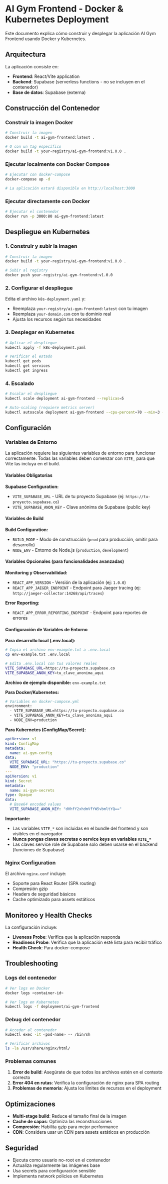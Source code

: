 # AI Gym Frontend - Docker & Kubernetes Deployment

Este documento explica cómo construir y desplegar la aplicación AI Gym Frontend usando Docker y Kubernetes.

## Arquitectura

La aplicación consiste en:
- **Frontend**: React/Vite application
- **Backend**: Supabase (serverless functions - no se incluyen en el contenedor)
- **Base de datos**: Supabase (externa)

## Construcción del Contenedor

### Construir la imagen Docker

```bash
# Construir la imagen
docker build -t ai-gym-frontend:latest .

# O con un tag específico
docker build -t your-registry/ai-gym-frontend:v1.0.0 .
```

### Ejecutar localmente con Docker Compose

```bash
# Ejecutar con docker-compose
docker-compose up -d

# La aplicación estará disponible en http://localhost:3000
```

### Ejecutar directamente con Docker

```bash
# Ejecutar el contenedor
docker run -p 3000:80 ai-gym-frontend:latest
```

## Despliegue en Kubernetes

### 1. Construir y subir la imagen

```bash
# Construir la imagen
docker build -t your-registry/ai-gym-frontend:v1.0.0 .

# Subir al registry
docker push your-registry/ai-gym-frontend:v1.0.0
```

### 2. Configurar el despliegue

Edita el archivo `k8s-deployment.yaml` y:
- Reemplaza `your-registry/ai-gym-frontend:latest` con tu imagen
- Reemplaza `your-domain.com` con tu dominio real
- Ajusta los recursos según tus necesidades

### 3. Desplegar en Kubernetes

```bash
# Aplicar el despliegue
kubectl apply -f k8s-deployment.yaml

# Verificar el estado
kubectl get pods
kubectl get services
kubectl get ingress
```

### 4. Escalado

```bash
# Escalar el despliegue
kubectl scale deployment ai-gym-frontend --replicas=5

# Auto-scaling (requiere metrics server)
kubectl autoscale deployment ai-gym-frontend --cpu-percent=70 --min=3 --max=10
```

## Configuración

### Variables de Entorno

La aplicación requiere las siguientes variables de entorno para funcionar correctamente. Todas las variables deben comenzar con `VITE_` para que Vite las incluya en el build.

#### Variables Obligatorias

**Supabase Configuration:**
- `VITE_SUPABASE_URL` - URL de tu proyecto Supabase (ej: `https://tu-proyecto.supabase.co`)
- `VITE_SUPABASE_ANON_KEY` - Clave anónima de Supabase (public key)

#### Variables de Build

**Build Configuration:**
- `BUILD_MODE` - Modo de construcción (`prod` para producción, omitir para desarrollo)
- `NODE_ENV` - Entorno de Node.js (`production`, `development`)

#### Variables Opcionales (para funcionalidades avanzadas)

**Monitoring y Observabilidad:**
- `REACT_APP_VERSION` - Versión de la aplicación (ej: `1.0.0`)
- `REACT_APP_JAEGER_ENDPOINT` - Endpoint para Jaeger tracing (ej: `http://jaeger-collector:14268/api/traces`)

**Error Reporting:**
- `REACT_APP_ERROR_REPORTING_ENDPOINT` - Endpoint para reportes de errores

#### Configuración de Variables de Entorno

**Para desarrollo local (.env.local):**
```bash
# Copia el archivo env-example.txt a .env.local
cp env-example.txt .env.local

# Edita .env.local con tus valores reales
VITE_SUPABASE_URL=https://tu-proyecto.supabase.co
VITE_SUPABASE_ANON_KEY=tu_clave_anonima_aqui
```

**Archivo de ejemplo disponible:** `env-example.txt`

**Para Docker/Kubernetes:**
```bash
# Variables en docker-compose.yml
environment:
  - VITE_SUPABASE_URL=https://tu-proyecto.supabase.co
  - VITE_SUPABASE_ANON_KEY=tu_clave_anonima_aqui
  - NODE_ENV=production
```

**Para Kubernetes (ConfigMap/Secret):**
```yaml
apiVersion: v1
kind: ConfigMap
metadata:
  name: ai-gym-config
data:
  VITE_SUPABASE_URL: "https://tu-proyecto.supabase.co"
  NODE_ENV: "production"
---
apiVersion: v1
kind: Secret
metadata:
  name: ai-gym-secrets
type: Opaque
data:
  # Base64 encoded values
  VITE_SUPABASE_ANON_KEY: "dHhfY2xhdmVfYW5vbmltYQ=="
```

**Importante:**
- Las variables `VITE_*` son incluidas en el bundle del frontend y son visibles en el navegador
- **Nunca pongas claves secretas o service keys en variables `VITE_*`**
- Las claves service role de Supabase solo deben usarse en el backend (funciones de Supabase)

### Nginx Configuration

El archivo `nginx.conf` incluye:
- Soporte para React Router (SPA routing)
- Compresión gzip
- Headers de seguridad básicos
- Cache optimizado para assets estáticos

## Monitoreo y Health Checks

La configuración incluye:
- **Liveness Probe**: Verifica que la aplicación responda
- **Readiness Probe**: Verifica que la aplicación esté lista para recibir tráfico
- **Health Check**: Para docker-compose

## Troubleshooting

### Logs del contenedor

```bash
# Ver logs en Docker
docker logs <container-id>

# Ver logs en Kubernetes
kubectl logs -f deployment/ai-gym-frontend
```

### Debug del contenedor

```bash
# Acceder al contenedor
kubectl exec -it <pod-name> -- /bin/sh

# Verificar archivos
ls -la /usr/share/nginx/html/
```

### Problemas comunes

1. **Error de build**: Asegúrate de que todos los archivos estén en el contexto correcto
2. **Error 404 en rutas**: Verifica la configuración de nginx para SPA routing
3. **Problemas de memoria**: Ajusta los límites de recursos en el deployment

## Optimizaciones

- **Multi-stage build**: Reduce el tamaño final de la imagen
- **Cache de capas**: Optimiza las reconstrucciones
- **Compresión**: Habilita gzip para mejor performance
- **CDN**: Considera usar un CDN para assets estáticos en producción

## Seguridad

- Ejecuta como usuario no-root en el contenedor
- Actualiza regularmente las imágenes base
- Usa secrets para configuración sensible
- Implementa network policies en Kubernetes
